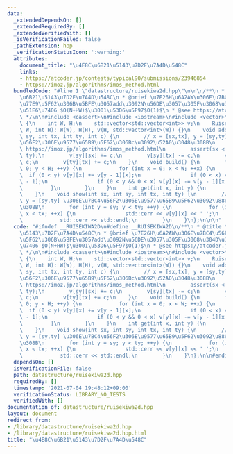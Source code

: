 ```yaml
---
data:
  _extendedDependsOn: []
  _extendedRequiredBy: []
  _extendedVerifiedWith: []
  _isVerificationFailed: false
  _pathExtension: hpp
  _verificationStatusIcon: ':warning:'
  attributes:
    document_title: "\u4E8C\u6B21\u5143\u7D2F\u7A4D\u548C"
    links:
    - https://atcoder.jp/contests/typical90/submissions/23946854
    - https://imoz.jp/algorithms/imos_method.html
  bundledCode: "#line 1 \"datastructure/ruisekiwa2d.hpp\"\n\n\n/**\n * @title \u4E8C\
    \u6B21\u5143\u7D2F\u7A4D\u548C\n * @brief \u7E26H\u6A2AW\u306E\u7BC4\u56F2\u306E\
    \u77E9\u5F62\u306B\u5BFE\u3057add\u3092N\u56DE\u3057\u305F\u3068\u304D\u3001\u524D\
    \u51E6\u7406 $O(N+HW)$\u3001\u53D6\u5F97$O(1)$\n * @see https://atcoder.jp/contests/typical90/submissions/23946854\n\
    \ */\n\n#include <cassert>\n#include <iostream>\n#include <vector>\n\nstruct Ruisekiwa2D\
    \ {\n    int W, H;\n    std::vector<std::vector<int>> v;\n    Ruisekiwa2D(int\
    \ W, int H): W(W), H(H), v(H, std::vector<int>(W)) {}\n    void add(int sx, int\
    \ sy, int tx, int ty, int c) {\n        // x = [sx,tx], y = [sy,ty] \u306E\u7BC4\
    \u56F2\u306E\u9577\u65B9\u5F62\u306Bc\u3092\u52A0\u3048\u308B\n        // @see\
    \ https://imoz.jp/algorithms/imos_method.html\n        assert(sx < tx && sy <\
    \ ty);\n        v[sy][sx] += c;\n        v[sy][tx] -= c;\n        v[ty][sx] -=\
    \ c;\n        v[ty][tx] += c;\n    }\n    void build() {\n        for (int y =\
    \ 0; y < H; ++y) {\n            for (int x = 0; x < W; ++x) {\n              \
    \  if (0 < y) v[y][x] += v[y - 1][x];\n                if (0 < x) v[y][x] += v[y][x\
    \ - 1];\n                if (0 < y && 0 < x) v[y][x] -= v[y - 1][x - 1];\n   \
    \         }\n        }\n    }\n    int get(int x, int y) {\n        return v[y][x];\n\
    \    }\n    void show(int sx, int sy, int tx, int ty) {\n        // x = [sx,tx],\
    \ y = [sy,ty] \u306E\u7BC4\u56F2\u306E\u9577\u65B9\u5F62\u3092\u8868\u793A\u3059\
    \u308B\n        for (int y = sy; y < ty; ++y) {\n            for (int x = sx;\
    \ x < tx; ++x) {\n                std::cerr << v[y][x] << ' ';\n            }\n\
    \            std::cerr << std::endl;\n        }\n    }\n};\n\n\n"
  code: "#ifndef __RUISEKIWA2D\n#define __RUISEKIWA2D\n/**\n * @title \u4E8C\u6B21\
    \u5143\u7D2F\u7A4D\u548C\n * @brief \u7E26H\u6A2AW\u306E\u7BC4\u56F2\u306E\u77E9\
    \u5F62\u306B\u5BFE\u3057add\u3092N\u56DE\u3057\u305F\u3068\u304D\u3001\u524D\u51E6\
    \u7406 $O(N+HW)$\u3001\u53D6\u5F97$O(1)$\n * @see https://atcoder.jp/contests/typical90/submissions/23946854\n\
    \ */\n\n#include <cassert>\n#include <iostream>\n#include <vector>\n\nstruct Ruisekiwa2D\
    \ {\n    int W, H;\n    std::vector<std::vector<int>> v;\n    Ruisekiwa2D(int\
    \ W, int H): W(W), H(H), v(H, std::vector<int>(W)) {}\n    void add(int sx, int\
    \ sy, int tx, int ty, int c) {\n        // x = [sx,tx], y = [sy,ty] \u306E\u7BC4\
    \u56F2\u306E\u9577\u65B9\u5F62\u306Bc\u3092\u52A0\u3048\u308B\n        // @see\
    \ https://imoz.jp/algorithms/imos_method.html\n        assert(sx < tx && sy <\
    \ ty);\n        v[sy][sx] += c;\n        v[sy][tx] -= c;\n        v[ty][sx] -=\
    \ c;\n        v[ty][tx] += c;\n    }\n    void build() {\n        for (int y =\
    \ 0; y < H; ++y) {\n            for (int x = 0; x < W; ++x) {\n              \
    \  if (0 < y) v[y][x] += v[y - 1][x];\n                if (0 < x) v[y][x] += v[y][x\
    \ - 1];\n                if (0 < y && 0 < x) v[y][x] -= v[y - 1][x - 1];\n   \
    \         }\n        }\n    }\n    int get(int x, int y) {\n        return v[y][x];\n\
    \    }\n    void show(int sx, int sy, int tx, int ty) {\n        // x = [sx,tx],\
    \ y = [sy,ty] \u306E\u7BC4\u56F2\u306E\u9577\u65B9\u5F62\u3092\u8868\u793A\u3059\
    \u308B\n        for (int y = sy; y < ty; ++y) {\n            for (int x = sx;\
    \ x < tx; ++x) {\n                std::cerr << v[y][x] << ' ';\n            }\n\
    \            std::cerr << std::endl;\n        }\n    }\n};\n\n#endif // __RUISEKIWA2D"
  dependsOn: []
  isVerificationFile: false
  path: datastructure/ruisekiwa2d.hpp
  requiredBy: []
  timestamp: '2021-07-04 19:48:12+09:00'
  verificationStatus: LIBRARY_NO_TESTS
  verifiedWith: []
documentation_of: datastructure/ruisekiwa2d.hpp
layout: document
redirect_from:
- /library/datastructure/ruisekiwa2d.hpp
- /library/datastructure/ruisekiwa2d.hpp.html
title: "\u4E8C\u6B21\u5143\u7D2F\u7A4D\u548C"
---
```

